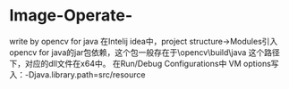 # Image-Operate-
write by opencv for java
在Intelij idea中，project structure->Modules引入opencv for java的jar包依赖，这个包一般存在于\opencv\build\java 这个路径下，对应的dll文件在x64中。
在Run/Debug Configurations中 VM options写入：-Djava.library.path=src/resource
